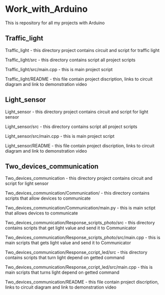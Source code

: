 # Work_with_Arduino
This is repository for all my projects with Arduino 

## Traffic_light
Traffic_light - this directory project contains circuit and script for traffic light

Traffic_light/src - this directory contains script all project scripts 

Traffic_light/src/main.cpp - this is main project script

Traffic_light/README - this file contain project discription, links to circuit diagram and link to demonstration video

## Light_sensor
Light_sensor - this directory project contains circuit and script for light sensor 

Light_sensor/src - this directory contains script all project scripts

Light_sensor/src/main.cpp - this is main project script

Light_sensor/README - this file contain project discription, links to circuit diagram and link to demonstration video

## Two_devices_communication
Two_devices_communication - this directory project contains circuit and script for light sensor 

Two_devices_communication/Communication/ - this directory contains scripts that allow devices to communicate 

Two_devices_communication/Communication/main.py - this is main sctipt that allows devices to communicate 

Two_devices_communication/Response_scripts_photo/src - this directory contains scripts that get light value and send it to Communicator

Two_devices_communication/Response_scripts_photo/src/main.cpp - this is main scripts that gets light value and send it to Communicator

Two_devices_communication/Response_ccript_led/src - this directory contains scripts that turn light depend on getted command

Two_devices_communication/Response_ccript_led/src/main.cpp - this is main scripts that turns light depend on getted command

Two_devices_communication/README - this file contain project discription, links to circuit diagram and link to demonstration video
